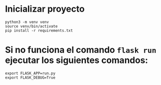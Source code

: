 # Inicializar proyecto
```
python3 -m venv venv
source venv/bin/activate
pip install -r requirements.txt
```
# Si no funciona el comando `flask run` ejecutar los siguientes comandos:
```
export FLASK_APP=run.py
export FLASK_DEBUG=True
```